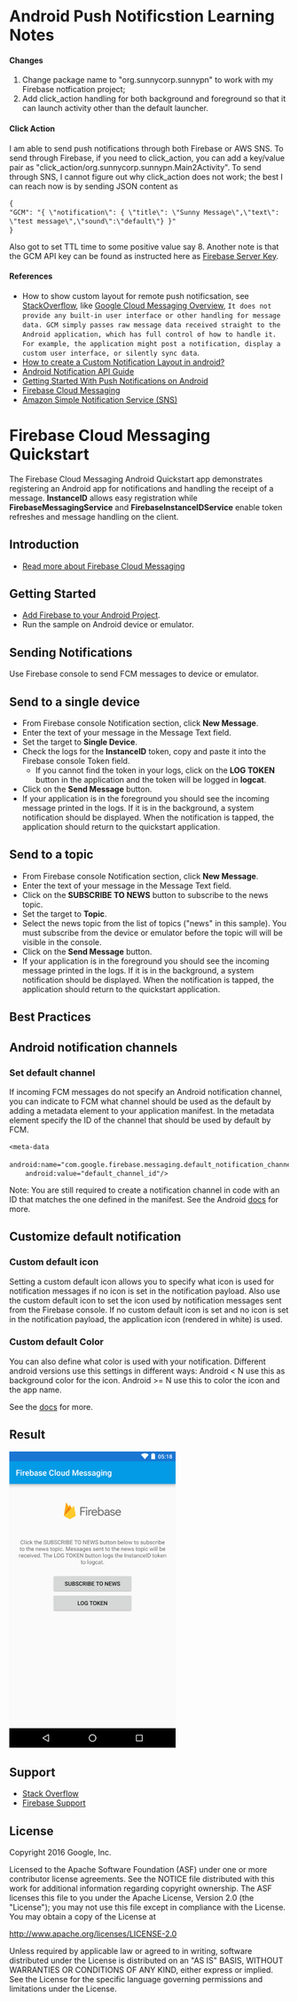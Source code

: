 Android Push Notificstion Learning Notes
============================================

#### Changes 
1. Change package name to "org.sunnycorp.sunnypn" to work with my Firebase notfication project;
1. Add click_action handling for both background and foreground so that it can launch activity other than the default launcher. 

#### Click Action
I am able to send push notifications through both Firebase or AWS SNS. To send through Firebase, if you need to click_action, you can add a key/value pair as "click_action/org.sunnycorp.sunnypn.Main2Activity". To send through SNS, I cannot figure out why click_action does not work; the best I can reach now is by sending JSON content as 

```
{
"GCM": "{ \"notification\": { \"title\": \"Sunny Message\",\"text\": \"test message\",\"sound\":\"default\"} }"
}
```
Also got to set TTL time to some positive value say 8. Another note is that the GCM API key can be found as instructed here as [Firebase Server Key](https://stackoverflow.com/questions/38300450/fcm-with-aws-sns). 

#### References 
* How to show custom layout for remote push notificsation, see [StackOverflow](https://stackoverflow.com/questions/36945702/how-to-show-custom-ui-for-a-gcm-push-notification), like [Google Cloud Messaging Overview](http://www.androiddocs.com/google/gcm/gcm.html), `It does not provide any built-in user interface or other handling for message data. GCM simply passes raw message data received straight to the Android application, which has full control of how to handle it. For example, the application might post a notification, display a custom user interface, or silently sync data`.
* [How to create a Custom Notification Layout in android?](https://stackoverflow.com/questions/41888161/how-to-create-a-custom-notification-layout-in-android)
* [Android Notification API Guide](https://developer.android.com/guide/topics/ui/notifiers/notifications.html)
* [Getting Started With Push Notifications on Android](https://github.com/hathibelagal/GCM-Push-Notifications)
* [Firebase Cloud Messaging](https://firebase.google.com/docs/cloud-messaging/)
* [Amazon Simple Notification Service (SNS)](https://aws.amazon.com/sns/)

Firebase Cloud Messaging Quickstart
==============================

The Firebase Cloud Messaging Android Quickstart app demonstrates registering
an Android app for notifications and handling the receipt of a message.
**InstanceID** allows easy registration while **FirebaseMessagingService** and **FirebaseInstanceIDService**
enable token refreshes and message handling on the client.

Introduction
------------

- [Read more about Firebase Cloud Messaging](https://firebase.google.com/docs/cloud-messaging)

Getting Started
---------------

- [Add Firebase to your Android Project](https://firebase.google.com/docs/android/setup).
- Run the sample on Android device or emulator.

Sending Notifications
---------------------

Use Firebase console to send FCM messages to device or emulator.

## Send to a single device

- From Firebase console Notification section, click **New Message**.
- Enter the text of your message in the Message Text field.
- Set the target to **Single Device**.
- Check the logs for the **InstanceID** token, copy and paste it into the Firebase console Token field.
  - If you cannot find the token in your logs, click on the **LOG TOKEN** button in the application and the token will
  be logged in **logcat**.
- Click on the **Send Message** button.
- If your application is in the foreground you should see the incoming
  message printed in the logs. If it is in the background, a system notification should be
  displayed. When the notification is tapped, the application should return to the quickstart application.

## Send to a topic

- From Firebase console Notification section, click **New Message**.
- Enter the text of your message in the Message Text field.
- Click on the **SUBSCRIBE TO NEWS** button to subscribe to the news topic.
- Set the target to **Topic**.
- Select the news topic from the list of topics ("news" in this sample). 
  You must subscribe from the device or emulator before the topic will will be visible in the console.
- Click on the **Send Message** button.
- If your application is in the foreground you should see the incoming
  message printed in the logs. If it is in the background, a system notification should be
  displayed. When the notification is tapped, the application should return to the quickstart application.

Best Practices
--------------

## Android notification channels

### Set default channel

If incoming FCM messages do not specify an Android notification channel, you can indicate
to FCM what channel should be used as the default by adding a metadata element to your
application manifest. In the metadata element specify the ID of the channel that should
be used by default by FCM.

    <meta-data
        android:name="com.google.firebase.messaging.default_notification_channel_id"
        android:value="default_channel_id"/>

Note: You are still required to create a notification channel in code with an ID that
matches the one defined in the manifest. See the Android [docs](https://goo.gl/x9fh5X) for more.

## Customize default notification

### Custom default icon

Setting a custom default icon allows you to specify what icon is used for notification
messages if no icon is set in the notification payload. Also use the custom default
icon to set the icon used by notification messages sent from the Firebase console.
If no custom default icon is set and no icon is set in the notification payload,
the application icon (rendered in white) is used.

### Custom default Color

You can also define what color is used with your notification. Different android
versions use this settings in different ways: Android < N use this as background color
for the icon. Android >= N use this to color the icon and the app name.

See the [docs](https://goo.gl/sPggnS) for more.

Result
-----------
<img src="app/src/screen.png" height="534" width="300"/>

Support
-------

- [Stack Overflow](https://stackoverflow.com/questions/tagged/firebase-cloud-messaging)
- [Firebase Support](https://firebase.google.com/support/)

License
-------

Copyright 2016 Google, Inc.

Licensed to the Apache Software Foundation (ASF) under one or more contributor
license agreements.  See the NOTICE file distributed with this work for
additional information regarding copyright ownership.  The ASF licenses this
file to you under the Apache License, Version 2.0 (the "License"); you may not
use this file except in compliance with the License.  You may obtain a copy of
the License at

  http://www.apache.org/licenses/LICENSE-2.0

Unless required by applicable law or agreed to in writing, software
distributed under the License is distributed on an "AS IS" BASIS, WITHOUT
WARRANTIES OR CONDITIONS OF ANY KIND, either express or implied.  See the
License for the specific language governing permissions and limitations under
the License.
